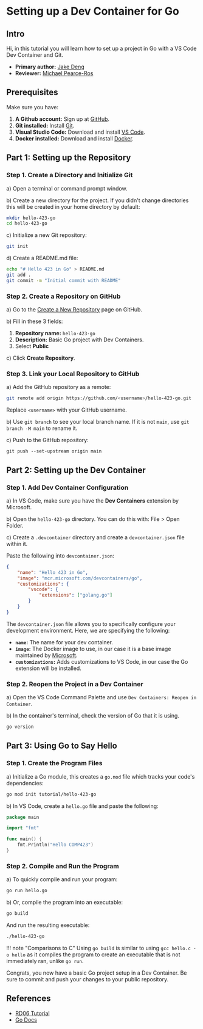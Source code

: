 # Setting up a Dev Container for Go

## Intro

Hi, in this tutorial you will learn how to set up a project in Go with a VS Code Dev Container and Git.

* **Primary author:** [Jake Deng](https://github.com/jakethellama)
* **Reviewer:** [Michael Pearce-Ros](https://github.com/miketravels)

## Prerequisites

Make sure you have:

1. **A Github account:** Sign up at [GitHub](https://github.com/).
2. **Git installed:** Install [Git](https://git-scm.com/book/en/v2/Getting-Started-Installing-Git).
3. **Visual Studio Code:** Download and install [VS Code](https://code.visualstudio.com/).
4. **Docker installed:** Download and install [Docker](https://www.docker.com/products/docker-desktop).

## Part 1: Setting up the Repository

### Step 1. Create a Directory and Initialize Git

a) Open a terminal or command prompt window.

b) Create a new directory for the project. If you didn't change directories this will be created in your home directory by default:

```bash
mkdir hello-423-go
cd hello-423-go
``` 

c) Initialize a new Git repository:

```bash
git init
```

d) Create a README.md file:

```bash
echo "# Hello 423 in Go" > README.md
git add .
git commit -m "Initial commit with README"
```

### Step 2. Create a Repository on GitHub

a) Go to the [Create a New Repository](https://github.com/new) page on GitHub.

b) Fill in these 3 fields:

1. **Repository name:** `hello-423-go`
2. **Description:** Basic Go project with Dev Containers.
3. Select **Public**

c) Click **Create Repository**.

### Step 3. Link your Local Repository to GitHub

a) Add the GitHub repository as a remote:

```bash
git remote add origin https://github.com/<username>/hello-423-go.git
```

Replace `<username>` with your GitHub username.

b) Use `git branch` to see your local branch name. If it is not `main`, use `git branch -M main` to rename it.

c) Push to the GitHub repository:

```
git push --set-upstream origin main
```

## Part 2: Setting up the Dev Container

### Step 1. Add Dev Container Configuration

a) In VS Code, make sure you have the **Dev Containers** extension by Microsoft.

b) Open the `hello-423-go` directory. You can do this with: File > Open Folder.

c) Create a `.devcontainer` directory and create a `devcontainer.json` file within it.

Paste the following into `devcontainer.json`:

```json hl_lines="2 3 6"
{
    "name": "Hello 423 in Go",
    "image": "mcr.microsoft.com/devcontainers/go",
    "customizations": {
        "vscode": {
            "extensions": ["golang.go"]
        }
    }
}
```

The `devcontainer.json` file allows you to specifically configure your development environment. Here, we are specifying the following:

* **`name`:** The name for your dev container.
* **`image`:** The Docker image to use, in our case it is a base image maintained by [Microsoft](https://hub.docker.com/r/microsoft/devcontainers).
* **`customizations`:** Adds customizations to VS Code, in our case the Go extension will be installed.

### Step 2. Reopen the Project in a Dev Container

a) Open the VS Code Command Palette and use `Dev Containers: Reopen in Container`.

b) In the container's terminal, check the version of Go that it is using.

```bash
go version
```

## Part 3: Using Go to Say Hello

### Step 1. Create the Program Files

a) Initialize a Go module, this creates a `go.mod` file which tracks your code's dependencies:

```bash
go mod init tutorial/hello-423-go
```

b) In VS Code, create a `hello.go` file and paste the following:

```go
package main

import "fmt"

func main() {
	fmt.Println("Hello COMP423")
}
```

### Step 2. Compile and Run the Program

a) To quickly compile and run your program:

```bash
go run hello.go
```

b) Or, compile the program into an executable:

```bash
go build
```

And run the resulting executable:

```bash
./hello-423-go
```

!!! note "Comparisons to C"
    Using `go build` is similar to using `gcc hello.c -o hello` as it compiles the program to create an executable that is not immediately ran, unlike `go run`.

Congrats, you now have a basic Go project setup in a Dev Container. Be sure to commit and push your changes to your public repository.

## References

* [RD06 Tutorial](https://comp423-25s.github.io/resources/MkDocs/tutorial/)
* [Go Docs](https://go.dev/doc/tutorial/getting-started)
